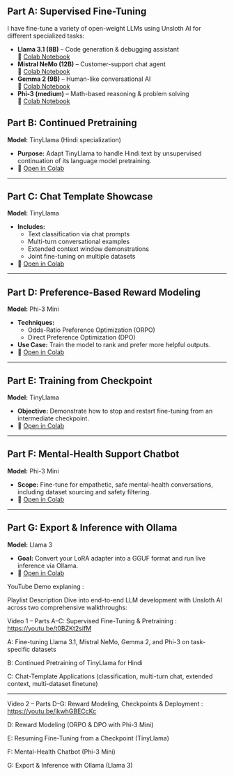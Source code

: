 ## Part A: Supervised Fine-Tuning
I have fine-tune a variety of open-weight LLMs using Unsloth AI for different specialized tasks:

- **Llama 3.1 (8B)** – Code generation & debugging assistant  
  📄 [Colab Notebook](https://drive.google.com/file/d/1dY0nmvW5cqDh9iT8q_y8zG_0VT10KaqO/view?usp=sharing)  
- **Mistral NeMo (12B)** – Customer-support chat agent  
  📄 [Colab Notebook](https://drive.google.com/file/d/1I-Axx7zxIjbhxY4_btgTXZt9NpnnLfCe/view?usp=sharing)  
- **Gemma 2 (9B)** – Human-like conversational AI  
  📄 [Colab Notebook](https://drive.google.com/file/d/1DBtPX4Jvc2sI_76sn3z1J4ZoURhyCdPG/view?usp=sharing)  
- **Phi-3 (medium)** – Math-based reasoning & problem solving  
  📄 [Colab Notebook](https://drive.google.com/file/d/13GHh5p_3D-o_M2EJ4SYgh28_la16ownR/view?usp=sharing)  

## Part B: Continued Pretraining  
**Model:** TinyLlama (Hindi specialization)  
- **Purpose:** Adapt TinyLlama to handle Hindi text by unsupervised continuation of its language model pretraining.  
- 📄 [Open in Colab](https://drive.google.com/file/d/1TN4YXabGjhG6VA4X5kl9lt6Vx5W9BIT-/view?usp=sharing)

---

## Part C: Chat Template Showcase  
**Model:** TinyLlama  
- **Includes:**  
  - Text classification via chat prompts  
  - Multi-turn conversational examples  
  - Extended context window demonstrations  
  - Joint fine-tuning on multiple datasets  
- 📄 [Open in Colab](https://drive.google.com/file/d/1NkmuS7hHyLzIX4l1rlq3gi2-9pVcs8fX/view?usp=sharing)

---

## Part D: Preference-Based Reward Modeling  
**Model:** Phi-3 Mini  
- **Techniques:**  
  - Odds-Ratio Preference Optimization (ORPO)  
  - Direct Preference Optimization (DPO)  
- **Use Case:** Train the model to rank and prefer more helpful outputs.  
- 📄 [Open in Colab](https://drive.google.com/file/d/16sxOaN_Mf0POyNTqyeM1GFTu0GjdijK2/view?usp=sharing)

---

## Part E: Training from Checkpoint  
**Model:** TinyLlama  
- **Objective:** Demonstrate how to stop and restart fine-tuning from an intermediate checkpoint.  
- 📄 [Open in Colab](https://drive.google.com/file/d/1T-BeDpEVTPFluOWXWLdkwWMqaiPoFjPS/view?usp=sharing)

---

## Part F: Mental-Health Support Chatbot  
**Model:** Phi-3 Mini  
- **Scope:** Fine-tune for empathetic, safe mental-health conversations, including dataset sourcing and safety filtering.  
- 📄 [Open in Colab](https://drive.google.com/file/d/1q1-I7Gg5JXCtd7-9PAbGfBmNdBZZ9xWu/view?usp=sharing)

---

## Part G: Export & Inference with Ollama  
**Model:** Llama 3  
- **Goal:** Convert your LoRA adapter into a GGUF format and run live inference via Ollama.  
- 📄 [Open in Colab](https://drive.google.com/file/d/1OHtx8wDypC_pJb5RoWIsjruUq5acv0Tb/view?usp=sharing)


YouTube Demo explaning : 

Playlist Description
Dive into end-to-end LLM development with Unsloth AI across two comprehensive walkthroughs:

Video 1 – Parts A–C: Supervised Fine-Tuning & Pretraining  : https://youtu.be/t0BZKt2sifM

A: Fine-tuning Llama 3.1, Mistral NeMo, Gemma 2, and Phi-3 on task-specific datasets

B: Continued Pretraining of TinyLlama for Hindi

C: Chat-Template Applications (classification, multi-turn chat, extended context, multi-dataset finetune)

--- 

Video 2 – Parts D–G: Reward Modeling, Checkpoints & Deployment : https://youtu.be/jkwhGBECcKc

D: Reward Modeling (ORPO & DPO with Phi-3 Mini)

E: Resuming Fine-Tuning from a Checkpoint (TinyLlama)

F: Mental-Health Chatbot (Phi-3 Mini)

G: Export & Inference with Ollama (Llama 3)
